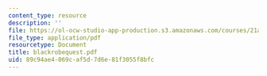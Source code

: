 ```yaml
---
content_type: resource
description: ''
file: https://ol-ocw-studio-app-production.s3.amazonaws.com/courses/21a-441-the-conquest-of-america-spring-2004/89c94ae4069caf5d7d6e81f3055f8bfc_blackrobequest.pdf
file_type: application/pdf
resourcetype: Document
title: blackrobequest.pdf
uid: 89c94ae4-069c-af5d-7d6e-81f3055f8bfc
---
```

